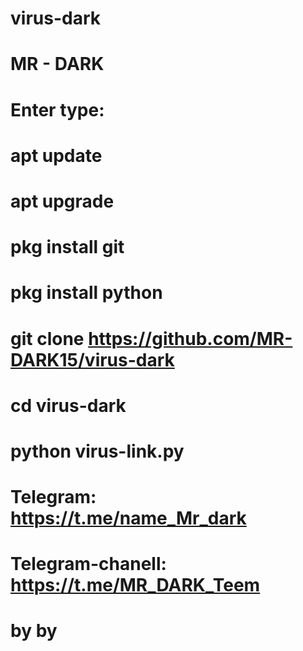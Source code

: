 # virus-dark
# MR - DARK
# Enter type:

# apt update
# apt upgrade
# pkg install git
# pkg install python
# git clone https://github.com/MR-DARK15/virus-dark
# cd virus-dark
# python virus-link.py

# Telegram: https://t.me/name_Mr_dark
# Telegram-chanell: https://t.me/MR_DARK_Teem

# by by
